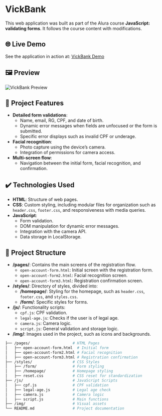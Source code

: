 # VickBank

This web application was built as part of the Alura course **JavaScript: validating forms**. It follows the course content with modifications.


## 🌐 Live Demo
See the application in action at: [VickBank Demo](https://vickbank.vercel.app/)

## 🖼️ Preview
![VickBank Preview](./img/preview.png)

## 🔨 Project Features
- **Detailed form validations**:
  - Name, email, RG, CPF, and date of birth.
  - Dynamic error messages when fields are unfocused or the form is submitted.
  - Specific error displays such as invalid CPF or underage.
- **Facial recognition**:
  - Photo capture using the device’s camera.
  - Integration of permissions for camera access.
- **Multi-screen flow**:
  - Navigation between the initial form, facial recognition, and confirmation.

## ✔️ Technologies Used
- **HTML**: Structure of web pages.
- **CSS**: Custom styling, including modular files for organization such as `header.css`, `footer.css`, and responsiveness with media queries.
- **JavaScript**:
  - Form validation.
  - DOM manipulation for dynamic error messages.
  - Integration with the camera API.
  - Data storage in LocalStorage.

## 📂 Project Structure
- **/pages/**: Contains the main screens of the registration flow.
  - `open-account-form.html`: Initial screen with the registration form.
  - `open-account-form2.html`: Facial recognition screen.
  - `open-account-form3.html`: Registration confirmation screen.
- **/styles/**: Directory of styles, divided into:
  - **/homepage/**: Styling for the homepage, such as `header.css`, `footer.css`, and `styles.css`.
  - **/form/**: Specific styles for forms.
- **/js/**: Functionality scripts:
  - `cpf.js`: CPF validation.
  - `legal-age.js`: Checks if the user is of legal age.
  - `camera.js`: Camera logic.
  - `script.js`: General validation and storage logic.
- **/img/**: Images used in the project, such as icons and backgrounds.

```bash
├── /pages/                   # HTML Pages
│   ├── open-account-form.html  # Initial form
│   ├── open-account-form2.html # Facial recognition
│   ├── open-account-form3.html # Registration confirmation
├── /styles/                  # CSS Styles
│   ├── /form/                # Form styling
│   ├── /homepage/            # Homepage styling
│   ├── reset.css             # CSS reset for standardization
├── /js/                      # JavaScript Scripts
│   ├── cpf.js                # CPF validation
│   ├── legal-age.js          # Legal age check
│   ├── camera.js             # Camera logic
│   ├── script.js             # Main functions
├── /img/                     # Visual assets
└── README.md                 # Project documentation
```





